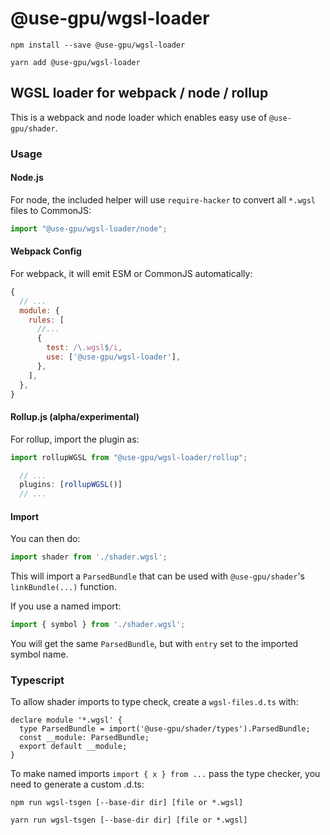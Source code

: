 # @use-gpu/wgsl-loader

```
npm install --save @use-gpu/wgsl-loader
```

```
yarn add @use-gpu/wgsl-loader
```

## WGSL loader for webpack / node / rollup

This is a webpack and node loader which enables easy use of `@use-gpu/shader`.

### Usage

#### Node.js

For node, the included helper will use `require-hacker` to convert all `*.wgsl` files to CommonJS:

```js
import "@use-gpu/wgsl-loader/node";
```

#### Webpack Config

For webpack, it will emit ESM or CommonJS automatically:

```js
{
  // ...
  module: {
    rules: [
      //...
      {
        test: /\.wgsl$/i,
        use: ['@use-gpu/wgsl-loader'],
      },
    ],
  },
}
```

#### Rollup.js (alpha/experimental)

For rollup, import the plugin as:

```js
import rollupWGSL from "@use-gpu/wgsl-loader/rollup";

  // ...
  plugins: [rollupWGSL()]
  // ...
```

#### Import

You can then do:

```js
import shader from './shader.wgsl';
```

This will import a `ParsedBundle` that can be used with `@use-gpu/shader`'s `linkBundle(...)` function.

If you use a named import:
```js
import { symbol } from './shader.wgsl';
```

You will get the same `ParsedBundle`, but with `entry` set to the imported symbol name.

### Typescript

To allow shader imports to type check, create a `wgsl-files.d.ts` with:

```
declare module '*.wgsl' {
  type ParsedBundle = import('@use-gpu/shader/types').ParsedBundle;
  const __module: ParsedBundle;
  export default __module;
}
```

To make named imports `import { x } from ...` pass the type checker, you need to generate a custom .d.ts:

```
npm run wgsl-tsgen [--base-dir dir] [file or *.wgsl]
```

```
yarn run wgsl-tsgen [--base-dir dir] [file or *.wgsl]
```

